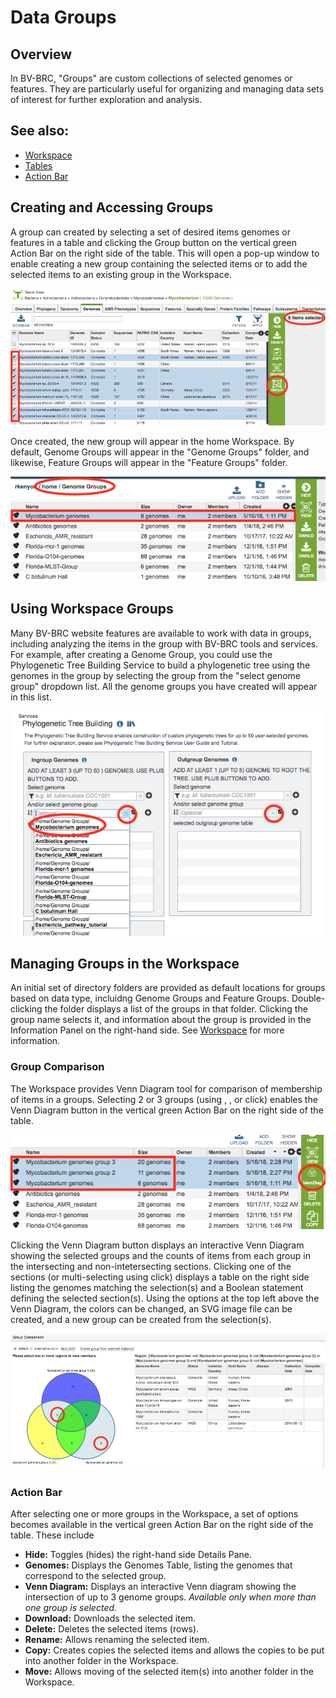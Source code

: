 # Data Groups

## Overview
In BV-BRC, "Groups" are custom collections of selected genomes or features. They are particularly useful for organizing and managing data sets of interest for further exploration and analysis.

## See also:
  * [Workspace](../workspaces/workspace.html)
  * [Tables](../tables.html)
  * [Action Bar](../action_bar.html)

## Creating and Accessing Groups
A group can created by selecting a set of desired items genomes or features in a table and clicking the Group button on the vertical green Action Bar on the right side of the table. This will open a pop-up window to enable creating a new group containing the selected items or to add the selected items to an existing group in the Workspace.

![Creating a Group](../images/create_group.png)

Once created, the new group will appear in the home Workspace. By default, Genome Groups will appear in the "Genome Groups" folder, and likewise, Feature Groups will appear in the "Feature Groups" folder.

![Genome Group](../images/genome_group.png)

## Using Workspace Groups
Many BV-BRC website features are available to work with data in groups, including analyzing the items in the group with BV-BRC tools and services. For example, after creating a Genome Group, you could use the Phylogenetic Tree Building Service to build a phylogenetic tree using the genomes in the group by selecting the group from the "select genome group" dropdown list. All the genome groups you have created will appear in this list.

![Phylogenetic Tree Using Genome Group](../images/phylo_tree_genome_group.png)

## Managing Groups in the Workspace
An initial set of directory folders are provided as default locations for groups based on data type, incluidng Genome Groups and Feature Groups. Double-clicking the folder displays a list of the groups in that folder. Clicking the group name selects it, and information about the group is provided in the Information Panel on the right-hand side. See [Workspace](../workspaces/workspace.html) for more information.

### Group Comparison
The Workspace provides Venn Diagram tool for comparison of membership of items in a groups. Selecting 2 or 3 groups (using <control>, <command>, or <shift> click) enables the Venn Diagram button in the vertical green Action Bar on the right side of the table. 

![Venn Diagram Button](../images/venn_diagram_action.png)

Clicking the Venn Diagram button displays an interactive Venn Diagram showing the selected groups and the counts of items from each group in the intersecting and non-intetersecting sections. Clicking one of the sections (or multi-selecting using <command> click) displays a table on the right side listing the genomes matching the selection(s) and a Boolean statement defining the selected section(s). Using the options at the top left above the Venn Diagram, the colors can be changed, an SVG image file can be created, and a new group can be created from the selection(s).

![Venn Diagram](../images/venn_diagram.png)

### Action Bar
After selecting one or more groups in the Workspace, a set of options becomes available in the vertical green Action Bar on the right side of the table.  These include

* **Hide:** Toggles (hides) the right-hand side Details Pane.
* **Genomes:** Displays the Genomes Table, listing the genomes that correspond to the selected group.
* **Venn Diagram:** Displays an interactive Venn diagram showing the intersection of up to 3 genome groups. *Available only when more than one group is selected.*
* **Download:** Downloads the selected item.
* **Delete:** Deletes the selected items (rows).
* **Rename:** Allows renaming the selected item.
* **Copy:** Creates copies the selected items and allows the copies to be put into another folder in the Workspace.
* **Move:** Allows moving of the selected item(s) into another folder in the Workspace.
